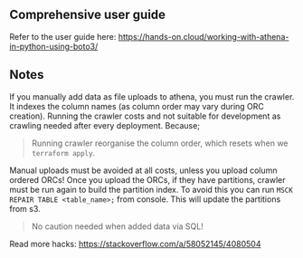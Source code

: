 ## Comprehensive user guide

Refer to the user guide here: https://hands-on.cloud/working-with-athena-in-python-using-boto3/

## Notes

If you manually add data as file uploads to athena, you must run the crawler. It indexes the column names (as column order may vary during ORC creation). Running the crawler costs and not suitable for development as crawling needed after every deployment. Because;

> Running crawler reorganise the column order, which resets when we `terraform apply`.

Manual uploads must be avoided at all costs, unless you upload column ordered ORCs!
Once you upload the ORCs, if they have partitions, crawler must be run again to build the partition index.
To avoid this you can run `MSCK REPAIR TABLE <table_name>;` from console. This will update the partitions from s3.

> No caution needed when added data via SQL!

Read more hacks: https://stackoverflow.com/a/58052145/4080504

